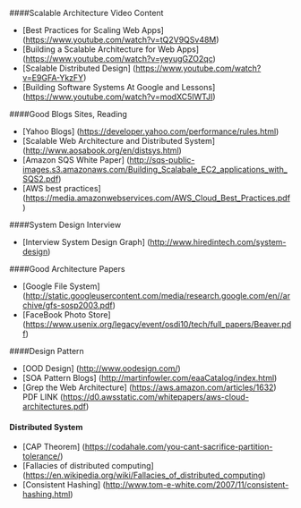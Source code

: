 
####Scalable Architecture Video Content
- [Best Practices for Scaling Web Apps] (https://www.youtube.com/watch?v=tQ2V9QSv48M)
- [Building a Scalable Architecture for Web Apps] (https://www.youtube.com/watch?v=yeyugGZO2qc)
- [Scalable Distributed Design] (https://www.youtube.com/watch?v=E9GFA-YkzFY)
- [Building Software Systems At Google and Lessons] (https://www.youtube.com/watch?v=modXC5IWTJI)

####Good Blogs Sites, Reading
- [Yahoo Blogs] (https://developer.yahoo.com/performance/rules.html)
- [Scalable Web Architecture and Distributed System] (http://www.aosabook.org/en/distsys.html)
- [Amazon SQS White Paper] (http://sqs-public-images.s3.amazonaws.com/Building_Scalabale_EC2_applications_with_SQS2.pdf)
- [AWS best practices] (https://media.amazonwebservices.com/AWS_Cloud_Best_Practices.pdf)


####System Design Interview
- [Interview System Design Graph] (http://www.hiredintech.com/system-design)

####Good Architecture Papers
- [Google File System] (http://static.googleusercontent.com/media/research.google.com/en//archive/gfs-sosp2003.pdf)
- [FaceBook Photo Store] (https://www.usenix.org/legacy/event/osdi10/tech/full_papers/Beaver.pdf)

####Design Pattern
- [OOD Design] (http://www.oodesign.com/)
- [SOA Pattern Blogs] (http://martinfowler.com/eaaCatalog/index.html)
- [Grep the Web Architecture] (https://aws.amazon.com/articles/1632) PDF LINK (https://d0.awsstatic.com/whitepapers/aws-cloud-architectures.pdf)



#### Distributed System
- [CAP Theorem] (https://codahale.com/you-cant-sacrifice-partition-tolerance/)
- [Fallacies of distributed computing] (https://en.wikipedia.org/wiki/Fallacies_of_distributed_computing)
- [Consistent Hashing] (http://www.tom-e-white.com/2007/11/consistent-hashing.html)
